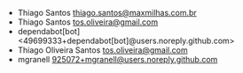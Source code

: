 * Thiago Santos <thiago.santos@maxmilhas.com.br>
* Thiago Santos <tos.oliveira@gmail.com>
* dependabot[bot] <49699333+dependabot[bot]@users.noreply.github.com>
* Thiago Oliveira Santos <tos.oliveira@gmail.com>
* mgranell <925072+mgranell@users.noreply.github.com>
